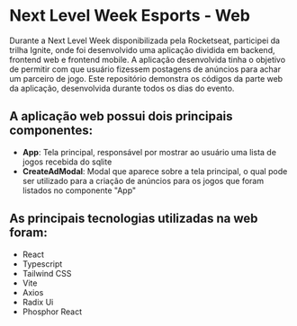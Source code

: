 # Next Level Week Esports - Web
Durante a Next Level Week disponibilizada pela Rocketseat, participei da trilha Ignite, onde foi desenvolvido uma aplicação dividida em backend, frontend web e frontend mobile. A aplicação desenvolvida tinha o objetivo de permitir com que usuário fizessem postagens de anúncios para achar um parceiro de jogo. Este repositório demonstra os códigos da parte web da aplicação, desenvolvida durante todos os dias do evento.
## A aplicação web possui dois principais componentes:
- **App**: Tela principal, responsável por mostrar ao usuário uma lista de jogos recebida do sqlite
- **CreateAdModal**: Modal que aparece sobre a tela principal, o qual pode ser utilizado para a criação de anúncios para os jogos que foram listados no componente "App"

## As principais tecnologias utilizadas na web foram:
- React
- Typescript
- Tailwind CSS
- Vite
- Axios
- Radix Ui
- Phosphor React
